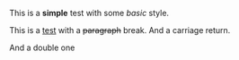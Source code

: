 This is a **simple** test with some *basic* style.

This is a <u>test</u> with a ~~paragraph~~ break.
And a carriage return.

And a double one
